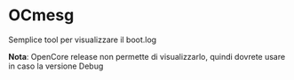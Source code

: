 # OCmesg

Semplice tool per visualizzare il boot.log

**Nota**: OpenCore release non permette di visualizzarlo, quindi dovrete usare in caso la versione Debug
